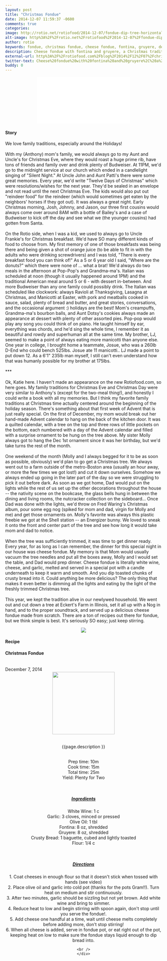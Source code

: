```yaml
---
layout: post
title: "Christmas Fondue"
date: 2014-12-07 11:59:37 -0600
comments: true
categories: 
image: http://rotio.net/rotiofood/2014-12-07/fondue-dip-tree-horizontal-2.jpg
alt-image: http%3A%2F%2Frotio.net%2Frotiofood%2F2014-12-07%2Ffondue-dip-tree-horizontal-2.jpg
author: rotio
keywords: fondue, christmas fondue, cheese fondue, fontina, gruyere, decorating the tree
description: Cheese fondue with fontina and gruyere, a Christmas tradition when decorating the tree
external-url: http%3A%2F%2Frotiofood.com%2Fblog%2F2014%2F12%2F07%2Fchristmas-fondue%2F
twitter-text: Cheese%20fondue%20with%20fontina%20and%20gruyere%2C%20a%20Christmas%20tradition%20when%20decorating%20the%20tree
buddy: 0
---
```

<!-- more -->
<center>
<div class="fluidMedia">
    <iframe src="//www.youtube.com/embed/OEFya3sVGHA" frameborder="0" allowfullscreen> </iframe>
</div>
</center>

<a href="https://plus.google.com/107103100819027957630?rel=author" style="display:none">{{page.author }}</a>

<h4>Story</b> </h4>
 <div>
	<p>
	  We love family traditions, especially around the Holidays! 
<br/><br/>
With my (Anthony) mom's family, we would always go to my Aunt and Uncle's for Christmas Eve, where they would roast a huge prime rib, have tons of friends and family over and drink plenty of Budweiser. At 11PM, we'd go to the midnight service at our church which ended in a candlelight singing of "Silent Night." At Uncle John and Aunt Patti's there were some great memories. Every year, we'd write "Twelve Days of Christmas" which were resolutions/wishes for the next year. They'd be sealed in an envelope and not read until the next Christmas Eve. The kids would also put out "reindeer food" for the reindeer (which would sometimes get eaten by the neighbors' horses if they got out). It was always a great night. Early Christmas morning, Josh, Johnny, and Jason, our three first cousins would always come over around 8AM with a bottle of Bailey's and a case of Budweiser to kick off the day and see what we (the younger cousins) had gotten from Santa.
<br/><br/>
On the Rotio side, when I was a kid, we used to always go to Uncle Frankie's for Christmas breakfast. We'd have SO many different kinds of food to choose from. My first memory of one of those breakfasts was being there and being given a shot of orange juice (to be able to fit in with the adults who were drinking screwdrivers) and I was told, "There is every breakfast food you can think of!" As a 5 or 6 year old I said, "Where are the donuts?" which there were none of ... what a brat! We'd always do two meals in the afternoon at Pop-Pop's and Grandma-ma's. Italian was scheduled at noon (though it usually happened around 1PM) and the traditional American meal around 5 or 6 - with dessert in-between. And more Budweiser than any one family could possibly drink. The Italian was scheduled like clockwork: always Ravioli at Thanksgiving, Lasagna at Christmas, and Manicotti at Easter, with pork and meatballs cooked in sauce, salad, plenty of bread and butter, and great stories, conversations, and the occasional argument :) holidays are the best! Mom's creampuffs, Grandma-ma's bourbon balls, and Aunt Dotsy's cookies always made an appearance at dessert with plenty of other assorted pies. Pop-pop would play any song you could think of on piano. He taught himself by ear, everything was chords, and he'd sing the whole time, I remember it as beautiful and rowdy and superhuman all at the same time. My brother, LJ,  seemed to make a point of always eating more manicotti than anyone else. One year in college, I brought home a teammate, Josue, who was a 260lb D-End who could bench 525lbs. Josue ate 11 manicotti.. LJ made a point to put down 12. As a 6'1" 235lb man myself, I still can't even understand how that was humanly possible for my brother at 175lbs.
<br/><br/>
***
<br/><br/>
Ok, Katie here. I haven't made an appearance on the new Rotiofood.com, so here goes. My family traditions for Christmas Eve and Christmas Day were very similar to Anthony's (except for the two-meal thing!), and honestly I could write a book with all my memories. But I think my favorite family traditions at Christmas time actually centered around the beginning of the holiday season. There's something about that first week of Advent that is just really special. On the first of December, my mom would break out her hand-made Advent calendar to hang on the back of the kitchen door. It was a quilted calendar, with a tree on the top and three rows of little pockets on the bottom, each numbered with a day of the Advent calendar and filled with a surprise ornament to be hung on the tree above. My sister Molly always got to hang the Dec 1st ornament since it was her birthday, but we'd take turns the rest of the month. 
<br/><br/>
One weekend of the month (Molly and I always begged for it to be as soon as possible, obviously) we'd plan to go get a Christmas tree. We always went out to a farm outside of the metro-Boston area (usually an hour away, or more the few times we got lost!) and cut it down ourselves. Somehow we always ended up going in the later part of the day so we were struggling to pick it out before dark. As soon as we got home, Dad would put on the lights while the rest of us set up the other decorations throughout the house -- the nativity scene on the bookcase, the glass bells hung in between the dining and living rooms, the nutcracker collection on the sideboard... Once Dad was done with the lights, we'd throw on Fred Waring's Christmas album, pour some egg nog (spiked for mom and dad, virgin for Molly and me) and get those ornaments on. Molly's favorite was always this plastic freebie we got at the Shell station -- an Energizer bunny. We loved to sneak it onto the front and center part of the tree and see how long it would take mom and dad to notice.
<br/><br/>
When the tree was sufficiently trimmed, it was time to get dinner ready. Every year, for as long as I can remember, the dinner for this special night in our house was cheese fondue. My memory is that Mom would usually vacuum the tree needles and put all the boxes away, Molly and I would set the table, and Dad would prep dinner. Cheese fondue is literally white wine, cheese, and garlic, melted and served in a special pot with a candle underneath to keep it warm and smooth. And you dip toasted chunks of crusty bread into it. Could anything be more delicious? The only thing that makes it even better is dimming all the lights and eating by the light of the freshly trimmed Christmas tree. 
<br/><br/>
This year, we kept the tradition alive in our newlywed household. We went out and cut down a tree at Eckert's Farm in Illinois, set it all up with a Nog in hand, and to the proper soundtrack, and served up a delicious cheese fondue made from scratch. There are a ton of recipes out there for fondue, but we think simple is best. It's seriously SO easy; just keep stirring.</p> 
<center><img itemprop="image"  src="http://rotio.net/rotiofood/2014-12-07/fondue-dip-tree-vertical.jpg" /></center>
</p></div>
<h4>Recipe</b> </h4> 
  <div itemscope itemtype="http://schema.org/Recipe" >
  <h4 itemprop="name">Christmas Fondue</h4>
  
  <br />
    December 7, 2014
<center>
  <img itemprop="image" width="200px"  src="http://rotio.net/rotiofood/2014-12-07/fondue-dip-tree-horizontal.jpg" />
  
  <br /><span itemprop="description">{{page.description }}</span><br />

  <br />Prep time: <time datetime="PT0H10M" itemprop="prepTime">10m</time>
  <br />Cook time: <time datetime="PT0H15M" itemprop="cookTime">15m</time> 
  <br />Total time: <time datetime="PT0H25M" itemprop="totalTime">25m</time>
  <br />Yield: <span itemprop="recipeYield">Plenty for Two</span>
  
  <br/>
 <u><h5>Ingredients</h5></u>
	<span itemprop="ingredients" itemscope itemtype="http://schema.org/ingredients">
	  <span itemprop="name">White Wine</span>: 
	  <span itemprop="amount">1 c</span>
	</span><br />
	<span itemprop="ingredients" itemscope itemtype="http://schema.org/ingredients">
	  <span itemprop="name">Garlic</span>: 
	  <span itemprop="amount">3 cloves</span>, minced or pressed
	</span><br />
	<span itemprop="ingredients" itemscope itemtype="http://schema.org/ingredients">
	  <span itemprop="name">Olive Oil</span>: 
	  <span itemprop="amount">1 tbl</span>
	</span><br />
	<span itemprop="ingredients" itemscope itemtype="http://schema.org/ingredients">
	  <span itemprop="name">Fontina</span>: 
	  <span itemprop="amount">8 oz</span>, shredded
	</span><br />
	<span itemprop="ingredients" itemscope itemtype="http://schema.org/ingredients">
	  <span itemprop="name">Gruyere</span>: 
	  <span itemprop="amount">8 oz</span>, shredded
	</span><br />
	<span itemprop="ingredients" itemscope itemtype="http://schema.org/ingredients">
	  <span itemprop="name">Crusty Bread</span>: 
	  <span itemprop="amount">1 baguette</span>, cubed and lightly toasted
	</span><br />
	<span itemprop="ingredients" itemscope itemtype="http://schema.org/ingredients">
	  <span itemprop="name">Flour</span>: 
	  <span itemprop="amount">1/4 c</span>
	</span><br />
	
	
	
  <br /><u><h5>Directions</h5></u>
  <div itemprop="recipeInstructions">
	1. Coat cheeses in enough flour so that it doesn't stick when tossed with hands (see video)<br/>
	2. Place olive oil and garlic into cold pot (thanks for the pots Gram!!). Turn heat on medium and stir continuously.<br/>
	3. After two minutes, garlic should be sizzling but not yet brown. Add white wine and bring to simmer.<br/>
	4. Reduce heat to low and begin stirring with spoon again, don't stop until you serve the fondue!.<br/>
	5. Add cheese one handful at a time, wait until cheese melts completely before adding more, don't stop stirring!<br/>
	6. When all cheese is added, serve in fondue pot, or eat right out of the pot, keeping heat on low to make sure the fondue stays liquid enough to dip bread into.<br/>
	
	<br />
	</div>

</div>

